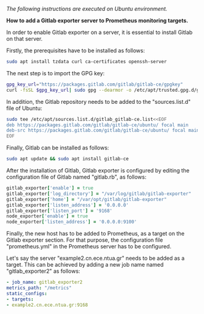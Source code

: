 _The following instructions are executed on Ubuntu environment._

**How to add a Gitlab exporter server to Prometheus monitoring targets.**

In order to enable Gitlab exporter on a server, it is essential to install Gitlab on that server.

Firstly, the prerequisites have to be installed as follows:

```bash
sudo apt install tzdata curl ca-certificates openssh-server
```

The next step is to import the GPG key:

```bash
gpg_key_url="https://packages.gitlab.com/gitlab/gitlab-ce/gpgkey"
curl -fsSL $gpg_key_url| sudo gpg --dearmor -o /etc/apt/trusted.gpg.d/gitlab.gpg
```

In addition, the Gitlab repository needs to be added to the "sources.list.d" file of Ubuntu:

```bash
sudo tee /etc/apt/sources.list.d/gitlab_gitlab-ce.list<<EOF
deb https://packages.gitlab.com/gitlab/gitlab-ce/ubuntu/ focal main
deb-src https://packages.gitlab.com/gitlab/gitlab-ce/ubuntu/ focal main
EOF
```

Finally, Gitlab can be installed as follows:

```bash
sudo apt update && sudo apt install gitlab-ce
```
After the installation of Gitlab, Gitlab exporter is configured by editing the configuration file of Gitlab named "gitlab.rb", as follows:

```rb
gitlab_exporter['enable'] = true
gitlab_exporter['log_directory'] = "/var/log/gitlab/gitlab-exporter"
gitlab_exporter['home'] = "/var/opt/gitlab/gitlab-exporter"
gitlab_exporter['listen_address'] = '0.0.0.0'
gitlab_exporter['listen_port'] = '9168'
node_exporter['enable'] = true
node_exporter['listen_address'] = '0.0.0.0:9100'
```

Finally, the new host has to be added to Prometheus, as a target on the Gitlab exporter section.
For that purpose, the configuration file "prometheus.yml" in the Prometheus server has to be configured.

Let's say the server "example2.cn.ece.ntua.gr" needs to be added as a target. This can be achieved by adding a new job name named "gitlab_exporter2" as follows:

```yaml
- job_name: gitlab_exporter2
metrics_path: "/metrics"
static_configs:
- targets:
- example2.cn.ece.ntua.gr:9168
```
